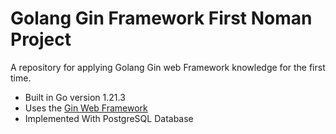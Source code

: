 # Golang Gin Framework First Noman Project

A repository for applying Golang Gin web Framework knowledge for the first time.

- Built in Go version 1.21.3
- Uses the [Gin Web Framework](https://github.com/gin-gonic/gin)
- Implemented With PostgreSQL Database